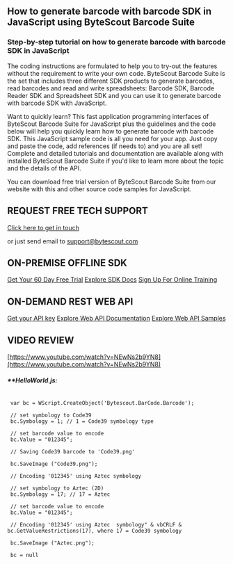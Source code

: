 ## How to generate barcode with barcode SDK in JavaScript using ByteScout Barcode Suite

### Step-by-step tutorial on how to generate barcode with barcode SDK in JavaScript

The coding instructions are formulated to help you to try-out the features without the requirement to write your own code. ByteScout Barcode Suite is the set that includes three different SDK products to generate barcodes, read barcodes and read and write spreadsheets: Barcode SDK, Barcode Reader SDK and Spreadsheet SDK and you can use it to generate barcode with barcode SDK with JavaScript.

Want to quickly learn? This fast application programming interfaces of ByteScout Barcode Suite for JavaScript plus the guidelines and the code below will help you quickly learn how to generate barcode with barcode SDK. This JavaScript sample code is all you need for your app. Just copy and paste the code, add references (if needs to) and you are all set! Complete and detailed tutorials and documentation are available along with installed ByteScout Barcode Suite if you'd like to learn more about the topic and the details of the API.

You can download free trial version of ByteScout Barcode Suite from our website with this and other source code samples for JavaScript.

## REQUEST FREE TECH SUPPORT

[Click here to get in touch](https://bytescout.zendesk.com/hc/en-us/requests/new?subject=ByteScout%20Barcode%20Suite%20Question)

or just send email to [support@bytescout.com](mailto:support@bytescout.com?subject=ByteScout%20Barcode%20Suite%20Question) 

## ON-PREMISE OFFLINE SDK 

[Get Your 60 Day Free Trial](https://bytescout.com/download/web-installer?utm_source=github-readme)
[Explore SDK Docs](https://bytescout.com/documentation/index.html?utm_source=github-readme)
[Sign Up For Online Training](https://academy.bytescout.com/)


## ON-DEMAND REST WEB API

[Get your API key](https://pdf.co/documentation/api?utm_source=github-readme)
[Explore Web API Documentation](https://pdf.co/documentation/api?utm_source=github-readme)
[Explore Web API Samples](https://github.com/bytescout/ByteScout-SDK-SourceCode/tree/master/PDF.co%20Web%20API)

## VIDEO REVIEW

[https://www.youtube.com/watch?v=NEwNs2b9YN8](https://www.youtube.com/watch?v=NEwNs2b9YN8)




<!-- code block begin -->

##### ****HelloWorld.js:**
    
```

 var bc = WScript.CreateObject('Bytescout.BarCode.Barcode');

 // set symbology to Code39
 bc.Symbology = 1; // 1 = Code39 symbology type

 // set barcode value to encode
 bc.Value = "012345";

 // Saving Code39 barcode to 'Code39.png'

 bc.SaveImage ("Code39.png");

 // Encoding '012345' using Aztec symbology

 // set symbology to Aztec (2D)
 bc.Symbology = 17; // 17 = Aztec

 // set barcode value to encode
 bc.Value = "012345";

 // Encoding '012345' using Aztec  symbology" & vbCRLF & bc.GetValueRestrictions(17), where 17 = Code39 symbology

 bc.SaveImage ("Aztec.png");

 bc = null

```

<!-- code block end -->